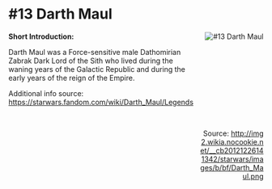# #13 Darth Maul

<div style="display: flex;">
  <div style="flex: 1; padding-right: 10px;">
    <strong>Short Introduction:</strong>
    <p>Darth Maul was a Force-sensitive male Dathomirian Zabrak Dark Lord of the Sith who lived during the waning years of the Galactic Republic and during the early years of the reign of the Empire.</p>
    Additional info source: <a href="https://starwars.fandom.com/wiki/Darth_Maul/Legends">https://starwars.fandom.com/wiki/Darth_Maul/Legends</a>
  </div>
  <div style="flex: 1; text-align: right;">
    <img src="http://img2.wikia.nocookie.net/__cb20121226141342/starwars/images/b/bf/Darth_Maul.png" alt="#13 Darth Maul" style="max-height: 275px; max-width: 100%; min-height: 175px;"/><br><br>Source: <a href="http://img2.wikia.nocookie.net/__cb20121226141342/starwars/images/b/bf/Darth_Maul.png" style="word-break: break-all;">http://img2.wikia.nocookie.net/__cb20121226141342/starwars/images/b/bf/Darth_Maul.png</a>
  </div>
</div>
